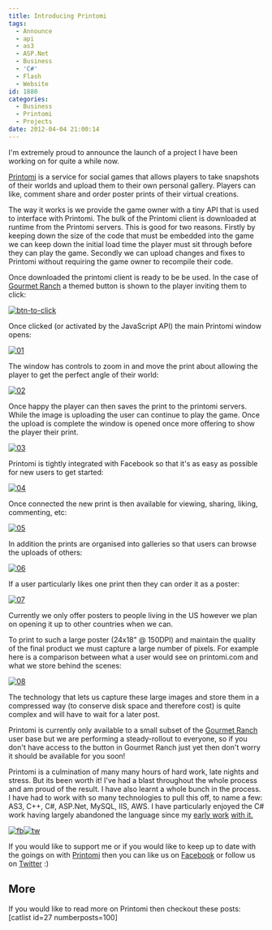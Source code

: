 ```yaml
---
title: Introducing Printomi
tags:
  - Announce
  - api
  - as3
  - ASP.Net
  - Business
  - 'C#'
  - Flash
  - Website
id: 1880
categories:
  - Business
  - Printomi
  - Projects
date: 2012-04-04 21:00:14
---
```


I'm extremely proud to announce the launch of a project I have been working on for quite a while now.

[Printomi](https://www.printomi.com/) is a service for social games that allows players to take snapshots of their worlds and upload them to their own personal gallery. Players can like, comment share and order poster prints of their virtual creations.

<!--more-->

The way it works is we provide the game owner with a tiny API that is used to interface with Printomi. The bulk of the Printomi client is downloaded at runtime from the Printomi servers. This is good for two reasons. Firstly by keeping down the size of the code that must be embedded into the game we can keep down the initial load time the player must sit through before they can play the game. Secondly we can upload changes and fixes to Printomi without requiring the game owner to recompile their code.

Once downloaded the printomi client is ready to be be used. In the case of [Gourmet Ranch](https://apps.facebook.com/gourmetranch) a themed button is shown to the player inviting them to click:

[![](https://mikecann.co.uk/wp-content/uploads/2012/04/btn-to-click.png "btn-to-click")](https://mikecann.co.uk/wp-content/uploads/2012/04/btn-to-click.png)

Once clicked (or activated by the JavaScript API) the main Printomi window opens:

[![](https://mikecann.co.uk/wp-content/uploads/2012/04/01.jpg "01")](https://mikecann.co.uk/wp-content/uploads/2012/04/01.jpg)

The window has controls to zoom in and move the print about allowing the player to get the perfect angle of their world:

[![](https://mikecann.co.uk/wp-content/uploads/2012/04/02.jpg "02")](https://mikecann.co.uk/wp-content/uploads/2012/04/02.jpg)

Once happy the player can then saves the print to the printomi servers. While the image is uploading the user can continue to play the game. Once the upload is complete the window is opened once more offering to show the player their print.

[![](https://mikecann.co.uk/wp-content/uploads/2012/04/03.jpg "03")](https://mikecann.co.uk/wp-content/uploads/2012/04/03.jpg)

Printomi is tightly integrated with Facebook so that it's as easy as possible for new users to get started:

[![](https://mikecann.co.uk/wp-content/uploads/2012/04/04.jpg "04")](https://mikecann.co.uk/wp-content/uploads/2012/04/04.jpg)

Once connected the new print is then available for viewing, sharing, liking, commenting, etc:

[![](https://mikecann.co.uk/wp-content/uploads/2012/04/05.jpg "05")](https://mikecann.co.uk/wp-content/uploads/2012/04/05.jpg)

In addition the prints are organised into galleries so that users can browse the uploads of others:

[![](https://mikecann.co.uk/wp-content/uploads/2012/04/06.jpg "06")](https://mikecann.co.uk/wp-content/uploads/2012/04/06.jpg)

If a user particularly likes one print then they can order it as a poster:

[![](https://mikecann.co.uk/wp-content/uploads/2012/04/07.jpg "07")](https://mikecann.co.uk/wp-content/uploads/2012/04/07.jpg)

Currently we only offer posters to people living in the US however we plan on opening it up to other countries when we can.

To print to such a large poster (24x18" @ 150DPI) and maintain the quality of the final product we must capture a large number of pixels. For example here is a comparison between what a user would see on printomi.com and what we store behind the scenes:

[![](https://mikecann.co.uk/wp-content/uploads/2012/04/08.jpg "08")](https://mikecann.co.uk/wp-content/uploads/2012/04/08.jpg)

The technology that lets us capture these large images and store them in a compressed way (to conserve disk space and therefore cost) is quite complex and will have to wait for a later post.

Printomi is currently only available to a small subset of the [Gourmet Ranch](https://apps.facebook.com/gourmetranch) user base but we are performing a steady-rollout to everyone, so if you don't have access to the button in Gourmet Ranch just yet then don't worry it should be available for you soon!

Printomi is a culmination of many many hours of hard work, late nights and stress. But its been worth it! I've had a blast throughout the whole process and am proud of the result. I have also learnt a whole bunch in the process. I have had to work with so many technologies to pull this off, to name a few: AS3, C++, C#, ASP.Net, MySQL, IIS, AWS. I have particularly enjoyed the C# work having largely abandoned the language since my [early work](https://mikecann.co.uk/personal-project/windows-7-taskbar-performance-monitor-v0-2/) [with it.](https://mikecann.co.uk/chainreaction/killer-space-penguins/)

[![](https://mikecann.co.uk/wp-content/uploads/2012/04/fb1.jpg "fb")](https://www.facebook.com/printomi)[![](https://mikecann.co.uk/wp-content/uploads/2012/04/tw.jpg "tw")](https://twitter.com/#!/printomi)

If you would like to support me or if you would like to keep up to date with the goings on with [Printomi](https://www.printomi.com/) then you can like us on [Facebook](https://www.facebook.com/printomi) or follow us on [Twitter](https://twitter.com/#!/printomi) :)

## More

If you would like to read more on Printomi then checkout these posts:
[catlist id=27 numberposts=100]